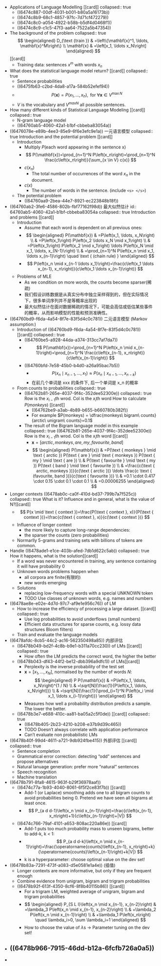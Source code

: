- Applications of Language Modelling [[card]]
  collapsed:: true
	- ((6474c887-00df-4031-b001-b80a5a16173b))
	- ((6474c8b9-68c1-4857-97fc-7d71cf472279))
	- ((6474c8c0-a054-4922-b58b-b5df4d0468f1))
	- ((6474c8c9-c1c5-47f3-aa64-7522a5b47354))
- The background of the problem
  collapsed:: true
  $$
  \begin{aligned}
  D_{\text {train }} & =\left\{\mathbf{x}^1, \ldots, \mathbf{x}^M\right\} \\
  \mathbf{x} & =\left[x_1, \ldots x_N\right]
  \end{aligned}
  $$
  [[card]]
	- Training data: sentences $x^m$ with words $x_n$
- What does the statistical language model return? [[card]]
  collapsed:: true
	- Sentence probabilities
	- ((6475fb63-c2bd-4da8-a17a-584b52efef94))
	- $$
	  P(\mathbf{x})=P\left(x_1, \ldots, x_n\right), \text { for } \forall \mathbf{x} \in V^{\max N}
	  $$
	- $V$ is the vocabulary and $V^{maxN}$ all possible sentences.
- How many different kinds of Statistical Language Modeling [[card]]
  collapsed:: true
	- N-gram language model
	- ((64760ab5-4060-42a1-b1bf-cbbeba83054a))
- ((6476078e-e89b-4ee3-85e9-6f6e3efc9e1a)) 一元语言模型 
  collapsed:: true
  Introduction and the potential problem 
  [[card]]
	- Introduction
		- Multiply $P$(each word appearing in the sentence x)
		- $$
		  P(\mathbf{x})=\prod_{n=1}^N P\left(x_n\right)=\prod_{n=1}^N \frac{c\left(x_n\right)}{\sum_{x \in V} c(x)}
		  $$
		- $c(x_n)$
			- The total number of occurrences of the word $x_n$ in the document.
		- $c(x)$
			- The number of words in the sentence. (include `<s> </s>`)
	- The potential problem
		- ((64760aa9-2bea-44e7-8921-ec223848b18f))
- ((64760ab2-3fe6-4586-802b-fbf77162f98d)) 最大似然估计
  id:: 64760ab5-4060-42a1-b1bf-cbbeba83054a
  collapsed:: true
  Introduction and problems [[card]]
	- Introduction
		- Assume that each word is dependent on all previous ones:
		- $$
		  \begin{aligned}
		  P(\mathbf{x}) & =P\left(x_1, \ldots, x_N\right) \\
		  & =P\left(x_1\right) P\left(x_2 \ldots x_N \mid x_1\right) \\
		  & =P\left(x_1\right) P\left(x_2 \mid x_1\right) \ldots P\left(x_N \mid x_1, \ldots, x_{N-1}\right) \\
		  & =\prod_{n=1}^N P\left(x_n \mid x_1, \ldots x_{n-1}\right) \quad \text { (chain rule) }
		  \end{aligned}
		  $$
		- $$
		  P\left(x_n \mid x_{n-1 \ldots x_1}\right)=\frac{c\left(x_1 \ldots x_{n-1}, x_n\right)}{c\left(x_1 \ldots x_{n-1}\right)}
		  $$
	- Problems of MLE
		- As we condition on more words, the counts become sparser(稀疏)
		- 我们假设训练数据是从真实分布中独立采样得到的，但在实际情况下，很多单词序列并不是等概率出现的
		- 最大似然估计在面对数据稀疏的情况下，可能会高估或低估某些事件的概率，从而影响模型的性能和预测准确性。
- ((64760bd9-f6da-4a54-8f7e-83f5d4c0c781)) 二元语言模型 (Markov assumption:)
	- Introduction of ((64760bd9-f6da-4a54-8f7e-83f5d4c0c781)) [[card]]
	  collapsed:: true
		- ((64760be5-a928-44da-a374-313cc7af7da7))
		- $$
		  P(\mathbf{x})=\prod_{n=1}^N P\left(x_n \mid x_{n-1}\right)=\prod_{n=1}^N \frac{c\left(x_{n-1}, x_n\right)}{c\left(x_{n-1}\right)}
		  $$
		- ((64760bfd-7e58-45b0-b4d0-a26a95bac7b5))
			- $$
			  P\left(x_n \mid x_{n-1}, \ldots, x_1\right) \approx P\left(x_n \mid x_{n-1}, \ldots, x_{n-k}\right)
			  $$
			- 在前几个单词是 xxx 的条件下, 后一个单词是 x_n 的概率
	- From counts to probabilities
	  collapsed:: true
		- ((64762b81-265e-4037-9f4c-352dee52300e))
		  collapsed:: true
		  Row is the $x_{i-1}$th wrod. Col is the $x_i$th word
		  How to calculate  $P(monkeys)$ [[card]]
			- ((64762be9-a3ab-4b89-b655-b660780b382f))
			- For example $P(monkeys) = \dfrac{monkeys\ bigram\ counts}{arctic\ unigram\ counts}=0.1$
		- The result of the Bigram language model in this example
		  collapsed:: true
		  ((64762b81-265e-4037-9f4c-352dee52300e))
		  Row is the $x_{i-1}$th wrod. Col is the $x_i$th word
		  [[card]]
			- $\mathbf{x}=[ arctic, monkeys, are, my, favourite, band ]$
			- $$
			  \begin{aligned}
			  P(\mathbf{x}) & =P(\text { monkeys } \mid \text { arctic }) P(\text { are } \mid \text { monkeys }) P(\text { my } \mid \text { are }) \\
			  & P(\text { favourite } \mid \text { my }) P(\text { band } \mid \text { favourite }) \\
			  & =\frac{c(\text { arctic, monkeys })}{c(\text { arctic })} \ldots \frac{c \text { (favourite, band })}{c(\text { favourite })} \\
			  & =0.1 \cdot 0.417 \cdot 0.15 \cdot 0.1 \cdot 0.1 \\
			  & =0.00006255
			  \end{aligned}
			  $$
- Longer contexts ((6478ab0c-ca0f-410d-bd37-799b7a7f525c)) 
  collapsed:: true
  What is it? Influence and in general, what is the value of N?[[card]]
	- $$
	  P(x \mid \text { context })=\frac{P(\text { context }, x)}{P(\text { context })}=\frac{c(\text { context }, x)}{c(\text { context })}
	  $$
	- Influence of longer context
		- the more likely to capture long-range dependencies:
		- the sparser the counts (zero probabilities)
	- Normarlly 5-grams and training sets with billions of tokens are common.
- Handle ((6478ade1-e1ce-403b-afed-7db1d622c5ab)) 
  collapsed:: true
  How it happens, what is the solution[[card]]
	- If a word was never encountered in training, any sentence containing it will have probability 0
	- Unknown words problems happen when
		- all corpora are finite(有限的)
		- new words emerging
	- Solutions
		- replacing low-frequency words with a special UNKNOWN token
		- TODO Use classes of unknown words, e.g. names and numbers
- ((6478ae8e-e02e-4d7d-97c7-af9e1e956c76)) of LM
	- How to increase the efficiency of processing a  large dataset. [[card]]
	  collapsed:: true
		- Use log probabilities to avoid underflows (small numbers)
		- Efficient data structures for sparse counts, e.g. lossy data structures Bloom filters)
	- Train and evaluate the language models
- ((6478afdc-8cb5-44c2-ac16-562350498a85)) 内部评估
	- ((6478b049-bd2f-4c8b-b9e1-b311a70cc230)) of LMs [[card]]
	  collapsed:: true
		- How often the LM predicts the correct word, the higher the better
	- ((6478b043-df43-44f2-be12-dbb396a9dfc1)) of LMs[[card]]
		- Perplexity is the inverse probability of the test set
		- $\mathbf{x}=\left[x_1, \ldots, x_N\right]$, normalised by the number of words $N$:
		- $$
		  \begin{aligned}
		  P P(\mathbf{x}) & =P\left(x_1, \ldots, x_N\right)^{1 / N} \\
		  & =\sqrt[N]{\frac{1}{P\left(x_1, \ldots, x_N\right)}} \\
		  & =\sqrt[N]{\frac{1}{\prod_{i=1}^N P\left(x_i \mid x_1, \ldots x_{i-1}\right)}}
		  \end{aligned}
		  $$
		- Measures how well a probability distribution predicts a sample. The lower the better.
	- ((6478b3e7-e688-410c-aa81-ba05a2c5f0de)) [[card]]
	  collapsed:: true
		- ((6478b405-2b23-4210-b208-e37b9d39c465))
		- TODO Doesn’t always correlate with application performance
		- Can’t evaluate non probabilistic LMs
- ((6478b40f-99d4-4611-a721-9db924fbe415)) 外部评估 [[card]]
  collapsed:: true
	- Sentence completion
	- Grammatical error correction: detecting “odd” sentences and propose alternatives
	- Natural lanuage generation: prefer more “natural” sentences
	- Speech recognition
	- Machine translation
- ((6478b791-8fa8-4615-963f-b29f36978aaf))
	- ((6474c77a-1b93-4040-8061-6f5f2ce83f7b)) [[card]]
		- Add-1 (or Laplace) smoothing adds one to all bigram counts to avoid probabilities being 0. Pretend we have seen all bigrams at least once.
		- $$
		  P_{a d d-1}\left(x_n \mid x_{n-1}\right)=\frac{c\left(x_{n-1}, x_n\right)+1}{c\left(x_{n-1}\right)+|V|}
		  $$
	- ((6474c766-79af-4101-a653-808ac220a86e)) [[card]]
		- Add-1 puts too much probability mass to unseen bigrams, better to add-k, k < 1:
		- $$
		  P_{a d d-k}\left(x_n \mid x_{n-1}\right)=\frac{\operatorname{counts}\left(x_{n-1}, x_n\right)+k}{\operatorname{counts}\left(x_{n-1}\right)+k|V|}
		  $$
		- k is a hyperparameter: choose optimal value on the dev set!
- ((6478b83a-7291-473f-a083-d5e0581e1a4e)) (插值)
	- Longer contexts are more informative, but only if they are frequent enough
	- Combine evidence from unigram, bigram and trigram probabilities
	- ((6478b92f-613f-4350-8cf6-8f8b40115b86)) [[card]]
		- For a trigram LM, weighted average of unigram, bigram and trigram probabilities
		- $$
		  \begin{aligned}
		  P_{S L I}\left(x_n \mid x_{n-1}, x_{n-2}\right) & =\lambda_3 P\left(x_n \mid x_{n-1}, x_{n-2}\right) \\
		  & +\lambda_2 P\left(x_n \mid x_{n-1}\right) \\
		  & +\lambda_1 P\left(x_n\right) \quad \lambda_i>0, \sum \lambda_i=1
		  \end{aligned}
		  $$
		- How to choose the value of $\lambda$s ->  Parameter tuning on the dev set!
- ((6478b966-7915-46dd-b12a-6fcfb726a0a5))
	-
-